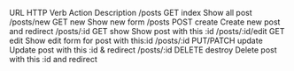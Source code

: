 URL                 HTTP Verb       Action      Description
/posts              GET             index       Show all post
/posts/new          GET             new         Show new form
/posts              POST            create      Create new post and redirect
/posts/:id          GET             show        Show post with this :id
/posts/:id/edit     GET             edit        Show edit form for post with this:id
/posts/:id           PUT/PATCH       update     Update post with this :id & 
                                                redirect 
/posts/:id          DELETE          destroy     Delete post with this :id and 
                                                redirect      